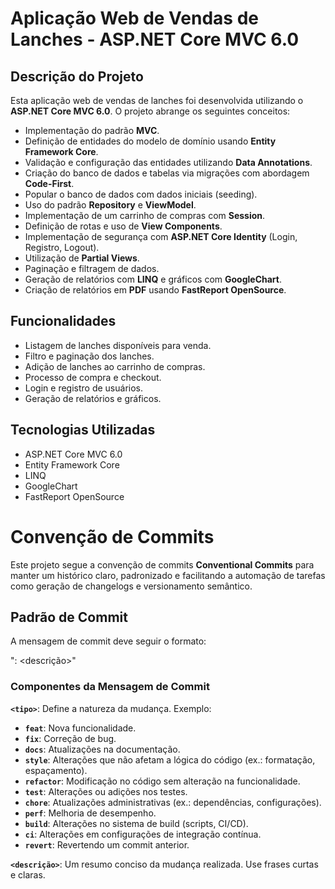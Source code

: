 # Aplicação Web de Vendas de Lanches - ASP.NET Core MVC 6.0

## Descrição do Projeto

Esta aplicação web de vendas de lanches foi desenvolvida utilizando o **ASP.NET Core MVC 6.0**. O projeto abrange os seguintes conceitos:

- Implementação do padrão **MVC**.
- Definição de entidades do modelo de domínio usando **Entity Framework Core**.
- Validação e configuração das entidades utilizando **Data Annotations**.
- Criação do banco de dados e tabelas via migrações com abordagem **Code-First**.
- Popular o banco de dados com dados iniciais (seeding).
- Uso do padrão **Repository** e **ViewModel**.
- Implementação de um carrinho de compras com **Session**.
- Definição de rotas e uso de **View Components**.
- Implementação de segurança com **ASP.NET Core Identity** (Login, Registro, Logout).
- Utilização de **Partial Views**.
- Paginação e filtragem de dados.
- Geração de relatórios com **LINQ** e gráficos com **GoogleChart**.
- Criação de relatórios em **PDF** usando **FastReport OpenSource**.

## Funcionalidades
- Listagem de lanches disponíveis para venda.
- Filtro e paginação dos lanches.
- Adição de lanches ao carrinho de compras.
- Processo de compra e checkout.
- Login e registro de usuários.
- Geração de relatórios e gráficos.

## Tecnologias Utilizadas
- ASP.NET Core MVC 6.0
- Entity Framework Core
- LINQ
- GoogleChart
- FastReport OpenSource

# Convenção de Commits

Este projeto segue a convenção de commits **Conventional Commits** para manter um histórico claro, padronizado e facilitando a automação de tarefas como geração de changelogs e versionamento semântico.

## Padrão de Commit

A mensagem de commit deve seguir o formato:

"<tipo>: <descrição>"


### Componentes da Mensagem de Commit

 **`<tipo>`**: Define a natureza da mudança. Exemplo:
   - **`feat`**: Nova funcionalidade.
   - **`fix`**: Correção de bug.
   - **`docs`**: Atualizações na documentação.
   - **`style`**: Alterações que não afetam a lógica do código (ex.: formatação, espaçamento).
   - **`refactor`**: Modificação no código sem alteração na funcionalidade.
   - **`test`**: Alterações ou adições nos testes.
   - **`chore`**: Atualizações administrativas (ex.: dependências, configurações).
   - **`perf`**: Melhoria de desempenho.
   - **`build`**: Alterações no sistema de build (scripts, CI/CD).
   - **`ci`**: Alterações em configurações de integração contínua.
   - **`revert`**: Revertendo um commit anterior.

 **`<descrição>`**: Um resumo conciso da mudança realizada. Use frases curtas e claras.


